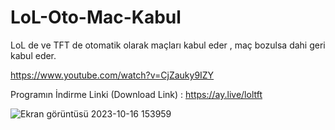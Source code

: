 # LoL-Oto-Mac-Kabul
LoL de ve TFT de otomatik olarak maçları kabul eder , maç bozulsa dahi geri kabul eder.


https://www.youtube.com/watch?v=CjZauky9IZY

Programın İndirme Linki (Download Link) : https://ay.live/loltft


![Ekran görüntüsü 2023-10-16 153959](https://github.com/Leaddy/LoL-Oto-Mac-Kabul/assets/45538062/cd6e92fa-d330-4956-b75c-0dcdcc07eeb7)
